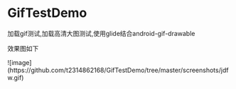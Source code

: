 # GifTestDemo

加载gif测试,加载高清大图测试,使用glide结合android-gif-drawable
<p>
效果图如下
<p>
 ![image](https://github.com/t2314862168/GifTestDemo/tree/master/screenshots/jdfw.gif)
